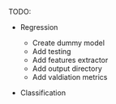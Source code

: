 



TODO:
- Regression 
    - Create dummy model 
    - Add testing 
    - Add features extractor
    - Add output directory 
    - Add valdiation metrics
    
- Classification